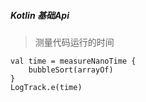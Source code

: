 #####  Kotlin 基础Api

> 测量代码运行的时间
```
val time = measureNanoTime {
    bubbleSort(arrayOf)
}
LogTrack.e(time)
```

  






